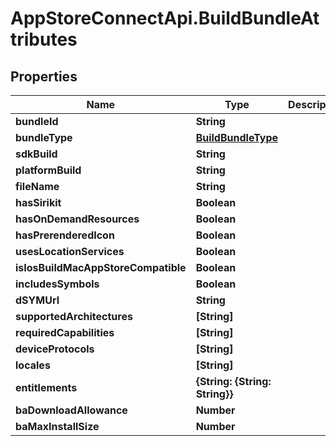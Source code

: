 # AppStoreConnectApi.BuildBundleAttributes

## Properties

Name | Type | Description | Notes
------------ | ------------- | ------------- | -------------
**bundleId** | **String** |  | [optional] 
**bundleType** | [**BuildBundleType**](BuildBundleType.md) |  | [optional] 
**sdkBuild** | **String** |  | [optional] 
**platformBuild** | **String** |  | [optional] 
**fileName** | **String** |  | [optional] 
**hasSirikit** | **Boolean** |  | [optional] 
**hasOnDemandResources** | **Boolean** |  | [optional] 
**hasPrerenderedIcon** | **Boolean** |  | [optional] 
**usesLocationServices** | **Boolean** |  | [optional] 
**isIosBuildMacAppStoreCompatible** | **Boolean** |  | [optional] 
**includesSymbols** | **Boolean** |  | [optional] 
**dSYMUrl** | **String** |  | [optional] 
**supportedArchitectures** | **[String]** |  | [optional] 
**requiredCapabilities** | **[String]** |  | [optional] 
**deviceProtocols** | **[String]** |  | [optional] 
**locales** | **[String]** |  | [optional] 
**entitlements** | **{String: {String: String}}** |  | [optional] 
**baDownloadAllowance** | **Number** |  | [optional] 
**baMaxInstallSize** | **Number** |  | [optional] 


